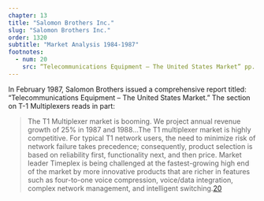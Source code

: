 ```yaml
---
chapter: 13
title: "Salomon Brothers Inc."
slug: "Salomon Brothers Inc."
order: 1320
subtitle: "Market Analysis 1984-1987"
footnotes:
  - num: 20
    src: “Telecommunications Equipment – The United States Market” pp. 35-36
---
```


In February 1987, Salomon Brothers issued a comprehensive report titled: “Telecommunications Equipment – The United States Market.” The section on T-1 Multiplexers reads in part:

>The T1 Multiplexer market is booming. We project annual revenue growth of 25% in 1987 and 1988…The T1 multiplexer market is highly competitive. For typical T1 network users, the need to minimize risk of network failure takes precedence; consequently, product selection is based on reliability first, functionality next, and then price. Market leader Timeplex is being challenged at the fastest-growing high end of the market by more innovative products that are richer in features such as four-to-one voice compression, voice/data integration, complex network management, and intelligent switching.<a name="fnloc20" href="#fn20">20</a>
